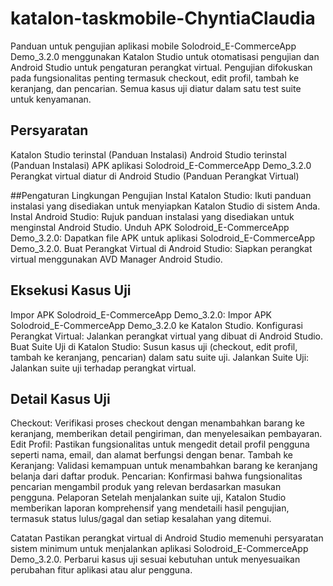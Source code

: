 # katalon-taskmobile-ChyntiaClaudia

Panduan untuk pengujian aplikasi mobile Solodroid_E-CommerceApp Demo_3.2.0 menggunakan Katalon Studio untuk otomatisasi pengujian dan Android Studio untuk pengaturan perangkat virtual. Pengujian difokuskan pada fungsionalitas penting termasuk checkout, edit profil, tambah ke keranjang, dan pencarian. Semua kasus uji diatur dalam satu test suite untuk kenyamanan.

## Persyaratan
Katalon Studio terinstal (Panduan Instalasi)
Android Studio terinstal (Panduan Instalasi)
APK aplikasi Solodroid_E-CommerceApp Demo_3.2.0
Perangkat virtual diatur di Android Studio (Panduan Perangkat Virtual)

##Pengaturan Lingkungan Pengujian
Instal Katalon Studio: Ikuti panduan instalasi yang disediakan untuk menyiapkan Katalon Studio di sistem Anda.
Instal Android Studio: Rujuk panduan instalasi yang disediakan untuk menginstal Android Studio.
Unduh APK Solodroid_E-CommerceApp Demo_3.2.0: Dapatkan file APK untuk aplikasi Solodroid_E-CommerceApp Demo_3.2.0.
Buat Perangkat Virtual di Android Studio: Siapkan perangkat virtual menggunakan AVD Manager Android Studio.

## Eksekusi Kasus Uji
Impor APK Solodroid_E-CommerceApp Demo_3.2.0: Impor APK Solodroid_E-CommerceApp Demo_3.2.0 ke Katalon Studio.
Konfigurasi Perangkat Virtual: Jalankan perangkat virtual yang dibuat di Android Studio.
Buat Suite Uji di Katalon Studio: Susun kasus uji (checkout, edit profil, tambah ke keranjang, pencarian) dalam satu suite uji.
Jalankan Suite Uji: Jalankan suite uji terhadap perangkat virtual.

## Detail Kasus Uji
Checkout: Verifikasi proses checkout dengan menambahkan barang ke keranjang, memberikan detail pengiriman, dan menyelesaikan pembayaran.
Edit Profil: Pastikan fungsionalitas untuk mengedit detail profil pengguna seperti nama, email, dan alamat berfungsi dengan benar.
Tambah ke Keranjang: Validasi kemampuan untuk menambahkan barang ke keranjang belanja dari daftar produk.
Pencarian: Konfirmasi bahwa fungsionalitas pencarian mengambil produk yang relevan berdasarkan masukan pengguna.
Pelaporan
Setelah menjalankan suite uji, Katalon Studio memberikan laporan komprehensif yang mendetaili hasil pengujian, termasuk status lulus/gagal dan setiap kesalahan yang ditemui.

Catatan
Pastikan perangkat virtual di Android Studio memenuhi persyaratan sistem minimum untuk menjalankan aplikasi Solodroid_E-CommerceApp Demo_3.2.0.
Perbarui kasus uji sesuai kebutuhan untuk menyesuaikan perubahan fitur aplikasi atau alur pengguna.
